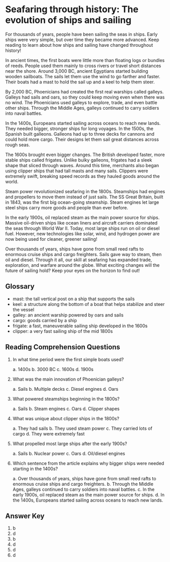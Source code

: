 # Seafaring through history: The evolution of ships and sailing

For thousands of years, people have been sailing the seas in ships. Early ships were very simple, but over time they became more advanced. Keep reading to learn about how ships and sailing have changed throughout history!

In ancient times, the first boats were little more than floating logs or bundles of reeds. People used them mainly to cross rivers or travel short distances near the shore. Around 3,000 BC, ancient Egyptians started building wooden sailboats. The sails let them use the wind to go farther and faster. Their boats had a mast to hold the sail up and a keel to help them steer.

By 2,000 BC, Phoenicians had created the first real warships called galleys. Galleys had sails and oars, so they could keep moving even when there was no wind. The Phoenicians used galleys to explore, trade, and even battle other ships. Through the Middle Ages, galleys continued to carry soldiers into naval battles.

In the 1400s, Europeans started sailing across oceans to reach new lands. They needed bigger, stronger ships for long voyages. In the 1500s, the Spanish built galleons. Galleons had up to three decks for cannons and could hold more cargo. Their designs let them sail great distances across rough seas.

The 1600s brought even bigger changes. The British developed faster, more stable ships called frigates. Unlike bulky galleons, frigates had a sleek shape that sliced through waves. Around this time, merchants also began using clipper ships that had tall masts and many sails. Clippers were extremely swift, breaking speed records as they hauled goods around the world.

Steam power revolutionized seafaring in the 1800s. Steamships had engines and propellers to move them instead of just sails. The SS Great Britain, built in 1843, was the first big ocean-going steamship. Steam engines let large steel ships carry more goods and people than ever before.

In the early 1900s, oil replaced steam as the main power source for ships. Massive oil-driven ships like ocean liners and aircraft carriers dominated the seas through World War II. Today, most large ships run on oil or diesel fuel. However, new technologies like solar, wind, and hydrogen power are now being used for cleaner, greener sailing!

Over thousands of years, ships have gone from small reed rafts to enormous cruise ships and cargo freighters. Sails gave way to steam, then oil and diesel. Through it all, our skill at seafaring has expanded trade, exploration, and warfare around the globe. What exciting changes will the future of sailing hold? Keep your eyes on the horizon to find out!

## Glossary

- mast: the tall vertical post on a ship that supports the sails
- keel: a structure along the bottom of a boat that helps stabilize and steer the vessel
- galley: an ancient warship powered by oars and sails
- cargo: goods carried by a ship
- frigate: a fast, maneuverable sailing ship developed in the 1600s
- clipper: a very fast sailing ship of the mid 1800s

## Reading Comprehension Questions

1. In what time period were the first simple boats used?

   a. 1400s
   b. 3000 BC
   c. 1600s
   d. 1900s

2. What was the main innovation of Phoenician galleys?

   a. Sails
   b. Multiple decks
   c. Diesel engines
   d. Oars

3. What powered steamships beginning in the 1800s?

   a. Sails
   b. Steam engines
   c. Oars
   d. Clipper shapes

4. What was unique about clipper ships in the 1800s?

   a. They had sails
   b. They used steam power
   c. They carried lots of cargo
   d. They were extremely fast

5. What propelled most large ships after the early 1900s?

   a. Sails
   b. Nuclear power
   c. Oars
   d. Oil/diesel engines

6. Which sentence from the article explains why bigger ships were needed starting in the 1400s?

   a. Over thousands of years, ships have gone from small reed rafts to enormous cruise ships and cargo freighters.
   b. Through the Middle Ages, galleys continued to carry soldiers into naval battles.
   c. In the early 1900s, oil replaced steam as the main power source for ships.
   d. In the 1400s, Europeans started sailing across oceans to reach new lands.

## Answer Key

1. b
2. d
3. b
4. d
5. d
6. d
